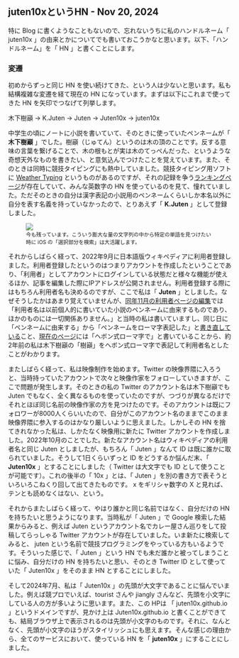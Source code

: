 ## juten10xというHN - Nov 20, 2024
特に Blog に書くようなこともないので、忘れないうちに私のハンドルネーム「 juten10x 」の由来とかについてでも書いておこうかなと思います。以下、「ハンドルネーム」を「 HN 」と書くことにします。

### 変遷
初めからずっと同じ HN を使い続けてきた、という人は少ないと思います。私も結構複雑な変遷を経て現在の HN になっています。まずは以下にこれまで使ってきた HN を矢印でつなげて列挙します。

木下樹巓 → K.Juten → Juten → Juten10x → juten10x

中学生の頃にノートに小説を書いていて、そのときに使っていたペンネームが「 **木下樹巓** 」でした。樹巓（じゅてん）というのは木の頂のことです。反する意味の言葉を繋げることで、木の根もとが実は木のてっぺんだった、というような奇想天外なものを書きたい、と意気込んでつけたことを覚えています。また、そのときは同時に競技タイピングにも熱中していました。競技タイピング用ソフトに [Weather Typing](https://denasu.com/software/weathertyping.html) というものがあるのですが、それの記録を争う[ランキングページ](https://denasu.com/wtranking/ranking.html)が存在していて、みんな英数字の HN を使っているのを見て、憧れていました。ただそのときの自分は漢字表記の小説用のペンネームくらいしか本名以外に自分を表す名義を持っていなかったので、とりあえず「 **K.Juten** 」として登録しました。

<figure>
  <a href="https://juten10x.github.io/blog/pile_of_images/IMG_3633.jpeg" data-lightbox="ranking"><img id="_image2" src="https://juten10x.github.io/blog/pile_of_images/IMG_3633.jpeg"></a>
  <figcaption><small>今も残っています。こういう膨大な量の文字列の中から特定の単語を見つけたい時に iOS の「選択部分を検索」は大活躍します。</small></figcaption>
</figure>

それからしばらく経って、2022年9月に日本語版ウィキペディアに利用者登録しました。利用者登録したというのはつまりアカウントを作成したということであり、「利用者」としてアカウントにログインしている状態だと様々な機能が使えるほか、記事を編集した際にIPアドレスが公開されません。利用者登録する際にはもちろん利用者名も決めるのですが、ここで私は「 **Juten** 」としました。なぜそうしたかはあまり覚えていませんが、[同年11月の利用者ページの編集](https://ja.wikipedia.org/w/index.php?title=利用者:Juten&diff=prev&oldid=92317067)では「利用者名は以前個人的に書いていた小説のペンネームに由来するものであり、ほかのものには一切関係ありません。」と当時の私は書いていますし、同じ日に「ペンネームに由来する」から「ペンネームをローマ字表記した」と[書き直している](https://ja.wikipedia.org/w/index.php?title=利用者:Juten&diff=prev&oldid=92318288)こと、[現在のページ](https://ja.wikipedia.org/w/index.php?title=利用者:Juten&oldid=102418506)には「ヘボン式ローマ字で」と書いていることから、約2年前の私は木下樹巓の「樹巓」をヘボン式ローマ字で表記して利用者名としたことがわかります。

またしばらく経って、私は映像制作を始めます。Twitter の映像界隈に入ろうと、当時持っていたアカウントで次々と映像作家をフォローしていきますが、ここで問題が発生します。そのときの私の Twitter のアカウント名は木下樹巓でも Juten でもなく、全く異なるものを使っていたのですが、つづりが異なるだけでそれとほぼ同じ名前の映像作家の方を見つけたのです。そのアカウントは既にフォロワーが8000人くらいいたので、自分がこのアカウント名のままでこのまま映像界隈に参入するのはかなり厳しいように思えました。しかしその HN を捨てきれなかった私は、しかたなく映像用に新たに Twitter アカウントを作成しました。2022年10月のことでした。新たなアカウント名はウィキペディアの利用者名と同じ Juten としましたが、もちろん「 Juten 」なんて ID は既に誰かに取られていました。そうして1日くらいずっと ID をどうするか悩んだ末、「 **Juten10x** 」とすることにしました（ Twitter は大文字でも ID として使うことが可能です）。これの後半の「 10x 」とは、「 Juten 」を別の書き方で表そうといろいろこねくり回して出てきたものです。 x をギリシャ数字の X と見れば、テンとも読めなくはない、という。

それからまたしばらく経って、やはり誰かと同じ名前ではなく、自分だけの HN を持ちたいと思うようになります。当時私が「 Juten 」で Google 検索した結果からみると、例えば Juten というアカウント名でカレー屋さん巡りをして投稿してらっしゃる Twitter アカウントが存在していました。いま新たに検索してみると、 juten という名前で競技プログラミングをやっている方もいるようです。そういった感じで、「 Juten 」という HN でも未だ誰かと被ってしまうことに悩み、自分だけの HN を持ちたいと思い、そのとき Twitter ID として使っていた「 Juten10x 」をそのまま HN とすることにしました。

そして2024年7月、私は「 Juten10x 」の先頭が大文字であることに悩んでいました。例えば競プロでいえば、tourist さんや jiangly さんなど、先頭を小文字にしている人の方が多いように思います。また、この HPは 「 juten10x.github.io 」というドメインですが、見かけ上は Juten10x.github.io と書くことができても、結局ブラウザ上で表示されるのは先頭が小文字のものです。それに、なんとなく、先頭が小文字のほうがスタイリッシュにも思えます。そんな感じの理由から、全てのサービスにおいて、使っている HN を「 **juten10x** 」にすることにしました。
